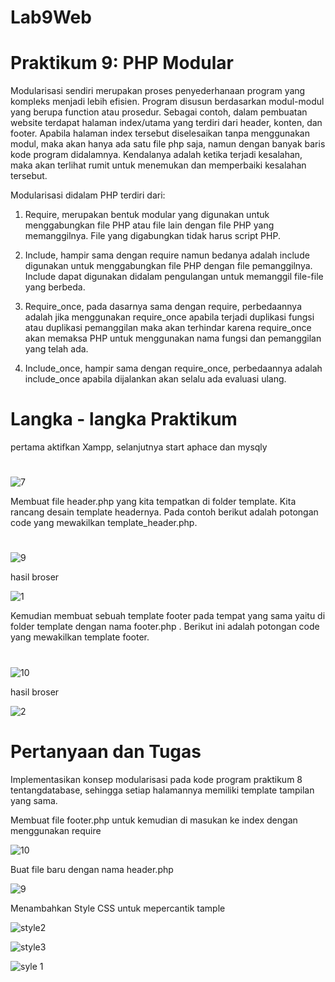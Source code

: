# Lab9Web
# Praktikum 9: PHP Modular

Modularisasi sendiri merupakan proses penyederhanaan program yang kompleks menjadi lebih efisien. Program disusun berdasarkan modul-modul yang berupa function atau prosedur. Sebagai contoh, dalam pembuatan website terdapat halaman index/utama yang terdiri dari header, konten, dan footer. Apabila halaman index tersebut diselesaikan tanpa menggunakan modul, maka akan hanya ada satu file php saja, namun dengan banyak baris kode program didalamnya. Kendalanya adalah ketika terjadi kesalahan, maka akan terlihat rumit untuk menemukan dan memperbaiki kesalahan tersebut.

Modularisasi didalam PHP terdiri dari:

1. Require, merupakan bentuk modular yang digunakan untuk menggabungkan file PHP atau file lain dengan file PHP yang memanggilnya. File yang digabungkan tidak harus script PHP.
   
2. Include, hampir sama dengan require namun bedanya adalah include digunakan untuk menggabungkan file PHP dengan file pemanggilnya. Include dapat digunakan didalam pengulangan untuk memanggil file-file yang berbeda.
    
3. Require_once, pada dasarnya sama dengan require, perbedaannya adalah jika menggunakan require_once apabila terjadi duplikasi fungsi atau duplikasi pemanggilan maka akan terhindar karena require_once akan memaksa PHP untuk menggunakan nama fungsi dan pemanggilan yang telah ada.
    
4. Include_once, hampir sama dengan require_once, perbedaannya adalah include_once apabila dijalankan akan selalu ada evaluasi ulang.
    

# Langka - langka Praktikum
pertama aktifkan Xampp, selanjutnya start aphace dan mysqly
#
![7](https://user-images.githubusercontent.com/56498195/121340825-39d5ae00-c94a-11eb-9ee1-a5d83528343f.PNG)


Membuat file header.php yang kita tempatkan di folder template. Kita rancang desain template headernya. Pada contoh berikut adalah potongan code yang mewakilkan template_header.php.
#
![9](https://user-images.githubusercontent.com/56498195/121340014-4b6a8600-c949-11eb-945a-4824abdb68bb.PNG)

hasil broser

![1](https://user-images.githubusercontent.com/56498195/121340321-b025e080-c949-11eb-95b1-9a30692c9886.PNG)




Kemudian membuat sebuah template footer pada tempat yang sama yaitu di folder template dengan nama footer.php . Berikut ini adalah potongan code yang mewakilkan template footer.
#
![10](https://user-images.githubusercontent.com/56498195/121340103-66d59100-c949-11eb-9ee7-e09bb2fa1443.PNG)

hasil broser

![2](https://user-images.githubusercontent.com/56498195/121340332-b2883a80-c949-11eb-8fc6-08c22496e29c.PNG)



# Pertanyaan dan Tugas
Implementasikan konsep modularisasi pada kode program praktikum 8 tentangdatabase, sehingga setiap halamannya memiliki template tampilan yang sama.



Membuat file footer.php untuk kemudian di masukan ke index dengan menggunakan require


![10](https://user-images.githubusercontent.com/56498195/121347718-b6b85600-c951-11eb-9a5d-1a5fdf5d2d7d.PNG)

Buat file baru dengan nama header.php


![9](https://user-images.githubusercontent.com/56498195/121347745-bcae3700-c951-11eb-944a-798a1d3dda76.PNG)

Menambahkan Style CSS untuk mepercantik tample


![style2](https://user-images.githubusercontent.com/56498195/121347811-cf287080-c951-11eb-94a4-16dcf9932961.PNG)


![style3](https://user-images.githubusercontent.com/56498195/121347827-d2236100-c951-11eb-9afd-f7e262e80bd1.PNG)


![syle 1](https://user-images.githubusercontent.com/56498195/121347833-d485bb00-c951-11eb-8455-ad650f046f2f.PNG)


